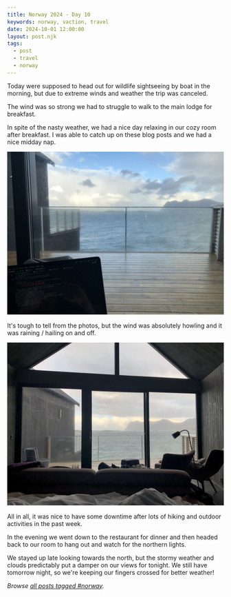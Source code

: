 ```yaml
---
title: Norway 2024 - Day 10
keywords: norway, vaction, travel
date: 2024-10-01 12:00:00
layout: post.njk
tags:
  - post
  - travel
  - norway
---
```


Today were supposed to head out for wildlife sightseeing by boat in the morning, but due to extreme winds and weather the trip was canceled.

The wind was so strong we had to struggle to walk to the main lodge for breakfast.

In spite of the nasty weather, we had a nice day relaxing in our cozy room after breakfast. I was able to catch up on these blog posts and we had a nice midday nap.

![Viewing the stormy seas from our cozy room in Hamn i Senja, Norway](/media/images/norway2024/hamn-i-senja-chair-view.webp)

It's tough to tell from the photos, but the wind was absolutely howling and it was raining / hailing on and off.

![Viewing the stormy seas from our cozy room in Hamn i Senja, Norway](/media/images/norway2024/hamn-i-senja-bed-view.webp)

All in all, it was nice to have some downtime after lots of hiking and outdoor activities in the past week.

In the evening we went down to the restaurant for dinner and then headed back to our room to hang out and watch for the northern lights.

We stayed up late looking towards the north, but the stormy weather and clouds predictably put a damper on our views for tonight. We still have tomorrow night, so we're keeping our fingers crossed for better weather!

_Browse [all posts tagged #norway](/tags/norway/)._
